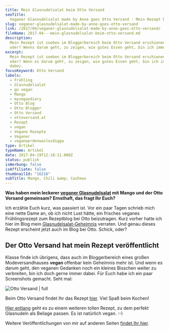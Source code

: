 ```yaml
---
title: Mein Glasnudelsalat beim Otto Versand
seoTitle:
  Veganer Glasnudelsalat made by Anne goes Otto Versand - Mein Rezept bei Otto
slug: veganer-glasnudelsalat-made-by-anne-goes-otto-versand
link: /2017/04/veganer-glasnudelsalat-made-by-anne-goes-otto-versand/
fileName: 2017-04---mein-glasnudelsalat-beim-otto-versand.md
description:
  Mein Rezept ist soeben im Bloggerbereich beim Otto Versand erschienen! Schick
  oder? Wenns darum geht, zu zeigen, wie gutes Essen geht, bin ich immer dabei.
excerpt:
  Mein Rezept ist soeben im Bloggerbereich beim Otto Versand erschienen! Schick
  oder? Wenn es darum geht, zu zeigen, wie gutes Essen geht, bin ich immer gerne
  dabei.
focusKeyword: Otto Versand
labels:
  - Frühling
  - Glasnudelsalat
  - go vegan
  - Mango
  - myvegandiary
  - Otto Blog
  - Otto Blogger
  - Otto Versand
  - ottoversand.at
  - Rezept
  - vegan
  - Vegane Rezepte
  - Veganer
  - veganwerdenwaslosdigga
type: Artikel
typeName: Artikel
date: 2017-04-19T12:18:11.000Z
status: publish
isWerbung: false
isAffiliate: false
thumbnailId: "16216"
subTitle: Mango, Chili &amp; Cashews
---
```


<strong>Was haben mein leckerer
[veganer Glasnudelsalat](/2017/03/glasnudelsalat-mit-mango-vegan/) mit Mango und
der Otto Versand gemeinsam? Ernsthaft, das fragt Ihr Euch?</strong>

Ich erzähle Euch kurz, was passiert ist. Vor ein paar Tagen schrieb mich eine
nette Dame an, ob ich nicht Lust hätte, ein frisches veganes Frühlingsrezept zum
Rezeptblog bei Otto beizutragen. Kurz vorher hatte ich hier im Blog mein
[Glasnudelsalat-Geheimnis](/2017/03/glasnudelsalat-mit-mango-vegan/) verraten.
Und genau dieses Rezept erscheint jetzt auch im Blog bei Otto. Schick, oder?

## Der Otto Versand hat mein Rezept veröffentlicht

Klasse finde ich übrigens, dass auch im Bloggerbereich eines großen
Modeversandhauses <strong>vegan </strong>offenbar kein Geheimnis mehr ist. Und
wenn es darum geht, den veganen Gedanken noch ein kleines Bisschen weiter zu
verbreiten, bin ich doch gerne immer dabei. Für Euch habe ich ein paar
Screenshots gemacht. Seht mal:

![Otto Versand | full](http://cardamonchai.com/wp-content/uploads/2017/04/Bildschirmfoto-2017-04-19-um-15.00.06.png)

Beim Otto Versand findet Ihr das Rezept
[hier](http://www.ottoversand.at/magazin/fruehlingsleichte-rezepte/#vegan). Viel
Spaß beim Kochen!

[Hier entlang](/2016/01/seitan-a-la-herzmann/) geht es zu einem weiteren tollen
Rezept, zu dem perfekt Glasnudeln als Beilage passen. Es ist natürlich vegan.
:-)

Weitere Veröffentlichungen von mir auf anderen Seiten
[findet Ihr hier](/andere-blogs/).
